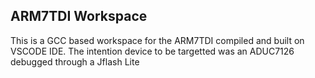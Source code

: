 ## ARM7TDI Workspace

This is a GCC based workspace for the ARM7TDI compiled and built on VSCODE IDE.
The intention device to be targetted was an ADUC7126 debugged through a Jflash Lite
